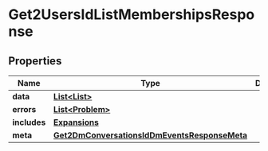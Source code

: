 

# Get2UsersIdListMembershipsResponse


## Properties

| Name | Type | Description | Notes |
|------------ | ------------- | ------------- | -------------|
|**data** | [**List&lt;List&gt;**](List.md) |  |  [optional] |
|**errors** | [**List&lt;Problem&gt;**](Problem.md) |  |  [optional] |
|**includes** | [**Expansions**](Expansions.md) |  |  [optional] |
|**meta** | [**Get2DmConversationsIdDmEventsResponseMeta**](Get2DmConversationsIdDmEventsResponseMeta.md) |  |  [optional] |



